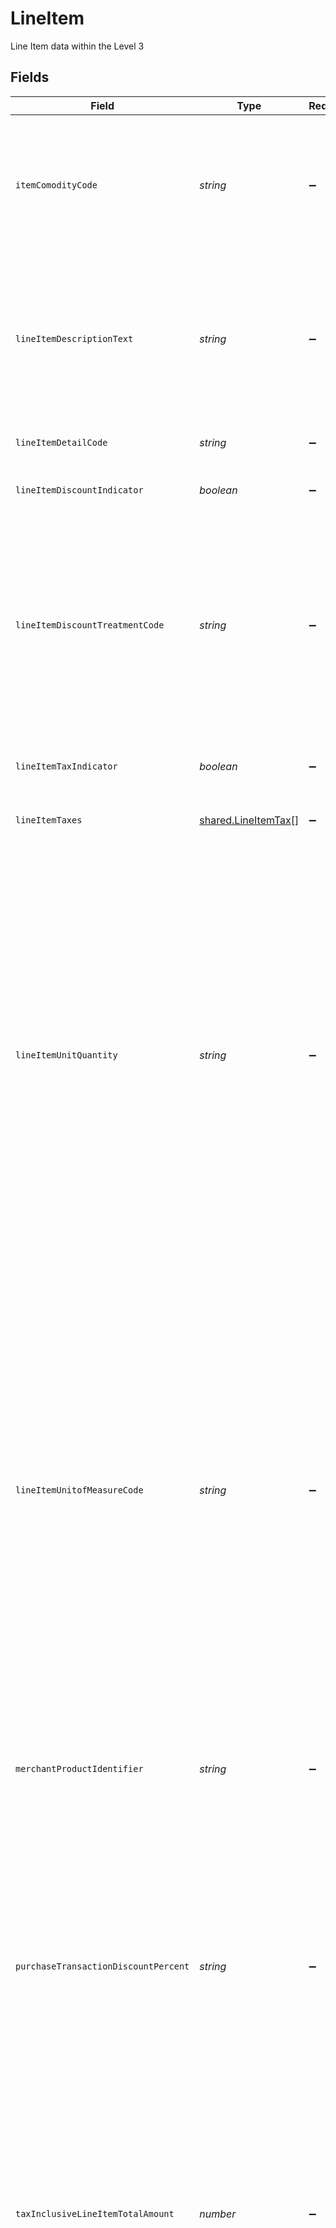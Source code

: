# LineItem

Line Item data within the Level 3


## Fields

| Field                                                                                                                                                                                                                                                                                                                                                                                                                                                                                                                             | Type                                                                                                                                                                                                                                                                                                                                                                                                                                                                                                                              | Required                                                                                                                                                                                                                                                                                                                                                                                                                                                                                                                          | Description                                                                                                                                                                                                                                                                                                                                                                                                                                                                                                                       |
| --------------------------------------------------------------------------------------------------------------------------------------------------------------------------------------------------------------------------------------------------------------------------------------------------------------------------------------------------------------------------------------------------------------------------------------------------------------------------------------------------------------------------------- | --------------------------------------------------------------------------------------------------------------------------------------------------------------------------------------------------------------------------------------------------------------------------------------------------------------------------------------------------------------------------------------------------------------------------------------------------------------------------------------------------------------------------------- | --------------------------------------------------------------------------------------------------------------------------------------------------------------------------------------------------------------------------------------------------------------------------------------------------------------------------------------------------------------------------------------------------------------------------------------------------------------------------------------------------------------------------------- | --------------------------------------------------------------------------------------------------------------------------------------------------------------------------------------------------------------------------------------------------------------------------------------------------------------------------------------------------------------------------------------------------------------------------------------------------------------------------------------------------------------------------------- |
| `itemComodityCode`                                                                                                                                                                                                                                                                                                                                                                                                                                                                                                                | *string*                                                                                                                                                                                                                                                                                                                                                                                                                                                                                                                          | :heavy_minus_sign:                                                                                                                                                                                                                                                                                                                                                                                                                                                                                                                | Codifies the category the item being purchased belongs in a standardized commodity group as defined by the card acceptor.                                                                                                                                                                                                                                                                                                                                                                                                         |
| `lineItemDescriptionText`                                                                                                                                                                                                                                                                                                                                                                                                                                                                                                         | *string*                                                                                                                                                                                                                                                                                                                                                                                                                                                                                                                          | :heavy_minus_sign:                                                                                                                                                                                                                                                                                                                                                                                                                                                                                                                | Provides detailed information regarding specific goods or services that have been procured and for which payment has been requested.                                                                                                                                                                                                                                                                                                                                                                                              |
| `lineItemDetailCode`                                                                                                                                                                                                                                                                                                                                                                                                                                                                                                              | *string*                                                                                                                                                                                                                                                                                                                                                                                                                                                                                                                          | :heavy_minus_sign:                                                                                                                                                                                                                                                                                                                                                                                                                                                                                                                | codifies type of line item detail record.                                                                                                                                                                                                                                                                                                                                                                                                                                                                                         |
| `lineItemDiscountIndicator`                                                                                                                                                                                                                                                                                                                                                                                                                                                                                                       | *boolean*                                                                                                                                                                                                                                                                                                                                                                                                                                                                                                                         | :heavy_minus_sign:                                                                                                                                                                                                                                                                                                                                                                                                                                                                                                                | Indicates whether the amount is discounted.                                                                                                                                                                                                                                                                                                                                                                                                                                                                                       |
| `lineItemDiscountTreatmentCode`                                                                                                                                                                                                                                                                                                                                                                                                                                                                                                   | *string*                                                                                                                                                                                                                                                                                                                                                                                                                                                                                                                          | :heavy_minus_sign:                                                                                                                                                                                                                                                                                                                                                                                                                                                                                                                | Indicates how the merchant is handling discount at line item level. Valid value:  0 ? No line level discount  1 ? Tax calculated on post-discount line item total  2 ? Tax calculated on pre-discount line item total                                                                                                                                                                                                                                                                                                             |
| `lineItemTaxIndicator`                                                                                                                                                                                                                                                                                                                                                                                                                                                                                                            | *boolean*                                                                                                                                                                                                                                                                                                                                                                                                                                                                                                                         | :heavy_minus_sign:                                                                                                                                                                                                                                                                                                                                                                                                                                                                                                                | Indicates whether tax amount is included in item amount.                                                                                                                                                                                                                                                                                                                                                                                                                                                                          |
| `lineItemTaxes`                                                                                                                                                                                                                                                                                                                                                                                                                                                                                                                   | [shared.LineItemTax](../../models/shared/lineitemtax.md)[]                                                                                                                                                                                                                                                                                                                                                                                                                                                                        | :heavy_minus_sign:                                                                                                                                                                                                                                                                                                                                                                                                                                                                                                                | List Of line Items Tax Information                                                                                                                                                                                                                                                                                                                                                                                                                                                                                                |
| `lineItemUnitQuantity`                                                                                                                                                                                                                                                                                                                                                                                                                                                                                                            | *string*                                                                                                                                                                                                                                                                                                                                                                                                                                                                                                                          | :heavy_minus_sign:                                                                                                                                                                                                                                                                                                                                                                                                                                                                                                                | Enumerates the volume (quantity) of each individual product type included in the transaction. The quantity, unit of measure and the line item price is used to calculate the aggregated purchase amount for each line item. In some cases, quantity can include a fraction or decimal places to allow for items such as hours of service provided, or a pound portion of goods.                                                                                                                                                   |
| `lineItemUnitofMeasureCode`                                                                                                                                                                                                                                                                                                                                                                                                                                                                                                       | *string*                                                                                                                                                                                                                                                                                                                                                                                                                                                                                                                          | :heavy_minus_sign:                                                                                                                                                                                                                                                                                                                                                                                                                                                                                                                | Codifies the method used for computing the size, length, magnitude or other form of good, service or other measurement, expressed as a number or measure (e.g., drum, box, tote, bucket) or quantity (e.g., KTM = Kilometer, LBR = pound, MIN = minute). It is used in combination with a Line Item Product Type Count and Line Item Price to calculate the purchase amount for that line item in a transaction                                                                                                                   |
| `merchantProductIdentifier`                                                                                                                                                                                                                                                                                                                                                                                                                                                                                                       | *string*                                                                                                                                                                                                                                                                                                                                                                                                                                                                                                                          | :heavy_minus_sign:                                                                                                                                                                                                                                                                                                                                                                                                                                                                                                                | A unique merchant assigned identifier for an item or service offered for sale by the Merch                                                                                                                                                                                                                                                                                                                                                                                                                                        |
| `purchaseTransactionDiscountPercent`                                                                                                                                                                                                                                                                                                                                                                                                                                                                                              | *string*                                                                                                                                                                                                                                                                                                                                                                                                                                                                                                                          | :heavy_minus_sign:                                                                                                                                                                                                                                                                                                                                                                                                                                                                                                                | Specifies the ratio of the reduction amount applied by the merchant (e.g., based on a percentage or fixed amount) to the purchase amount on a transaction. Discount percentages could be calculated at individual line item, or total transaction levels.                                                                                                                                                                                                                                                                         |
| `taxInclusiveLineItemTotalAmount`                                                                                                                                                                                                                                                                                                                                                                                                                                                                                                 | *number*                                                                                                                                                                                                                                                                                                                                                                                                                                                                                                                          | :heavy_minus_sign:                                                                                                                                                                                                                                                                                                                                                                                                                                                                                                                | Specifies the monetary value (inclusive of tax) for the price of the product or service multiplied by the quantity of the items purchased recorded in the transaction addendum data.                                                                                                                                                                                                                                                                                                                                              |
| `transactionDiscountAmount`                                                                                                                                                                                                                                                                                                                                                                                                                                                                                                       | *number*                                                                                                                                                                                                                                                                                                                                                                                                                                                                                                                          | :heavy_minus_sign:                                                                                                                                                                                                                                                                                                                                                                                                                                                                                                                | Specifies the monetary value to which the merchant applied a reduction (e.g., percentage or fixed amount) to a single line item of the purchase, the total purchase amount, or the tax portion of the transaction. If the reduction is for the taxable portion of the transaction, then the monetary value of the tax levied becomes a fixed purchase price reduction for the total transaction and the purchaser; yet the tax is still levied and collected against the reduced purchase amount and reported to the taxing body. |
| `unitPriceAmount`                                                                                                                                                                                                                                                                                                                                                                                                                                                                                                                 | *number*                                                                                                                                                                                                                                                                                                                                                                                                                                                                                                                          | :heavy_minus_sign:                                                                                                                                                                                                                                                                                                                                                                                                                                                                                                                | Specifies the monetary value of the per-item cost of a good or service.                                                                                                                                                                                                                                                                                                                                                                                                                                                           |